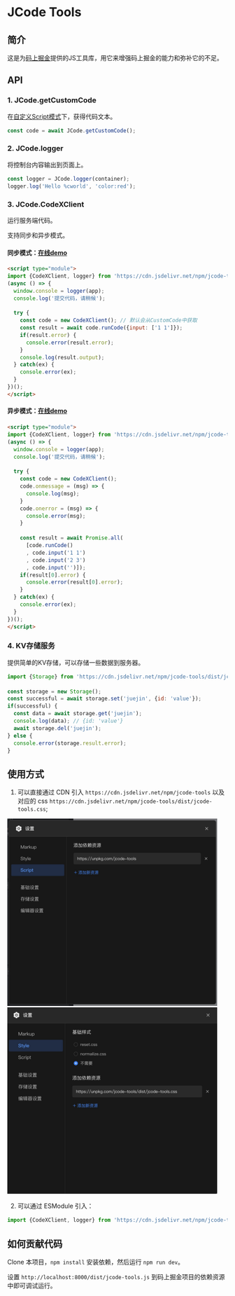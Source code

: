 # JCode Tools

## 简介

这是为[码上掘金](https://code.juejin.cn/)提供的JS工具库，用它来增强码上掘金的能力和弥补它的不足。

## API

### 1. JCode.getCustomCode

在[自定义Script模式](https://juejin.cn/post/7118935790192721957)下，获得代码文本。

```js
const code = await JCode.getCustomCode(); 
```

### 2. JCode.logger

将控制台内容输出到页面上。

```js
const logger = JCode.logger(container);
logger.log('Hello %cworld', 'color:red');
```

### 3. JCode.CodeXClient

运行服务端代码。

支持同步和异步模式。

#### 同步模式：[在线demo](https://code.juejin.cn/pen/7122291068397322248)

```html
<script type="module">
import {CodeXClient, logger} from 'https://cdn.jsdelivr.net/npm/jcode-tools/dist/jcode-tools.esm.js';
(async () => {
  window.console = logger(app);
  console.log('提交代码，请稍候');

  try {
    const code = new CodeXClient(); // 默认会从CustomCode中获取
    const result = await code.runCode({input: ['1 1']});
    if(result.error) {
      console.error(result.error);
    }
    console.log(result.output);
  } catch(ex) {
    console.error(ex);
  }
})();
</script>
```

#### 异步模式：[在线demo](https://code.juejin.cn/pen/7121977600011927589)

```html
<script type="module">
import {CodeXClient, logger} from 'https://cdn.jsdelivr.net/npm/jcode-tools/dist/jcode-tools.esm.js';
(async () => {
  window.console = logger(app);
  console.log('提交代码，请稍候');

  try {
    const code = new CodeXClient();
    code.onmessage = (msg) => {
      console.log(msg);
    }
    code.onerror = (msg) => {
      console.error(msg);
    }

    const result = await Promise.all(
      [code.runCode()
      , code.input('1 1')
      , code.input('2 3')
      , code.input('')]);
    if(result[0].error) {
      console.error(result[0].error);
    }
  } catch(ex) {
    console.error(ex);
  }
})();
</script>
```

### 4. KV存储服务

提供简单的KV存储，可以存储一些数据到服务器。

```js
import {Storage} from 'https://cdn.jsdelivr.net/npm/jcode-tools/dist/jcode-tools.esm.js';

const storage = new Storage();
const successful = await storage.set('juejin', {id: 'value'});
if(successful) {
  const data = await storage.get('juejin');
  console.log(data); // {id: 'value'}
  await storage.del('juejin');
} else {
  console.error(storage.result.error);
}
```

## 使用方式

1. 可以直接通过 CDN 引入 `https://cdn.jsdelivr.net/npm/jcode-tools` 以及对应的 css `https://cdn.jsdelivr.net/npm/jcode-tools/dist/jcode-tools.css`;

<img src="assets/jcode-tools.jpg" width="480">

<img src="assets/jcode-tools-css.jpg" width="480">

2. 可以通过 ESModule 引入：

```js
import {CodeXClient, logger} from 'https://cdn.jsdelivr.net/npm/jcode-tools/dist/jcode-tools.esm.js';
```

## 如何贡献代码

Clone 本项目，`npm install` 安装依赖，然后运行 `npm run dev`。

设置 `http://localhost:8000/dist/jcode-tools.js` 到码上掘金项目的依赖资源中即可调试运行。
